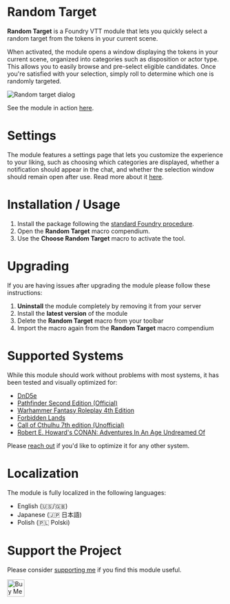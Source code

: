 # Random Target

**Random Target** is a Foundry VTT module that lets you quickly select a random target from the tokens in your current scene.

When activated, the module opens a window displaying the tokens in your current scene, organized into categories such as disposition or actor type. This allows you to easily browse and pre-select eligible candidates. Once you're satisfied with your selection, simply roll to determine which one is randomly targeted.

![Random target dialog](.github/docs/cover.gif)

See the module in action [here](https://youtu.be/YFAZ51cCMI4).

# Settings

The module features a settings page that lets you customize the experience to your liking, such as choosing which 
categories are displayed, whether a notification should appear in the chat, and whether the selection window should remain open after use. Read more about it [here](https://github.com/mcavallo/foundry-vtt-random-target/wiki/Settings).

# Installation / Usage

1. Install the package following the [standard Foundry procedure](https://foundryvtt.wiki/en/basics/Modules).
2. Open the **Random Target** macro compendium.
3. Use the **Choose Random Target** macro to activate the tool.

# Upgrading

If you are having issues after upgrading the module please follow these instructions:

1. **Uninstall** the module completely by removing it from your server
2. Install the **latest version** of the module
3. Delete the **Random Target** macro from your toolbar
4. Import the macro again from the **Random Target** macro compendium

# Supported Systems

While this module should work without problems with most systems, it has been tested and visually optimized for:

- [DnD5e](https://foundryvtt.com/packages/dnd5e)
- [Pathfinder Second Edition (Official)](https://foundryvtt.com/packages/pf2e)
- [Warhammer Fantasy Roleplay 4th Edition](https://foundryvtt.com/packages/wfrp4e)
- [Forbidden Lands](https://foundryvtt.com/packages/forbidden-lands)
- [Call of Cthulhu 7th edition (Unofficial)](https://foundryvtt.com/packages/CoC7)
- [Robert E. Howard's CONAN: Adventures In An Age Undreamed Of](https://foundryvtt.com/packages/conan2d20)

Please [reach out](https://github.com/mcavallo/foundry-vtt-random-target/issues) if you'd like to optimize it for any other system.

# Localization

The module is fully localized in the following languages:
- English (🇺🇸/🇬🇧)
- Japanese (🇯🇵 日本語)
- Polish (🇵🇱 Polski)

# Support the Project

Please consider [supporting me](https://www.buymeacoffee.com/ikindred) if you find this module useful.

<a href="https://www.buymeacoffee.com/ikindred" target="_blank"><img src="https://cdn.buymeacoffee.com/buttons/v2/default-yellow.png" alt="Buy Me A Coffee" height="40"></a>
